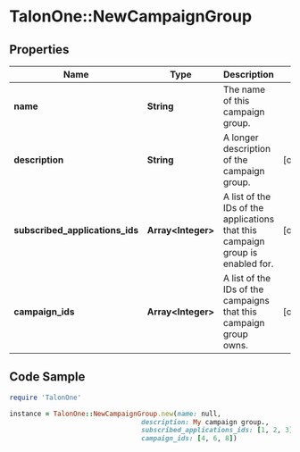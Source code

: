 # TalonOne::NewCampaignGroup

## Properties

Name | Type | Description | Notes
------------ | ------------- | ------------- | -------------
**name** | **String** | The name of this campaign group. | 
**description** | **String** | A longer description of the campaign group. | [optional] 
**subscribed_applications_ids** | **Array&lt;Integer&gt;** | A list of the IDs of the applications that this campaign group is enabled for. | [optional] 
**campaign_ids** | **Array&lt;Integer&gt;** | A list of the IDs of the campaigns that this campaign group owns. | [optional] 

## Code Sample

```ruby
require 'TalonOne'

instance = TalonOne::NewCampaignGroup.new(name: null,
                                 description: My campaign group.,
                                 subscribed_applications_ids: [1, 2, 3],
                                 campaign_ids: [4, 6, 8])
```


